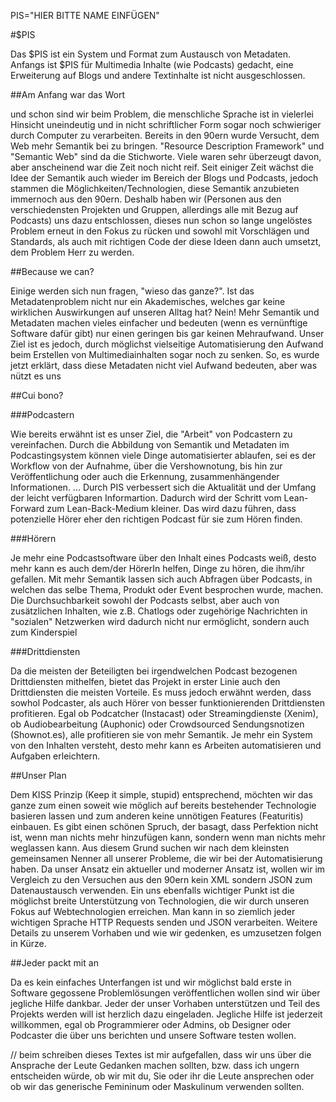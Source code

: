 PIS="HIER BITTE NAME EINFÜGEN"

#$PIS

Das $PIS ist ein System und Format zum Austausch von Metadaten. Anfangs ist $PIS für Multimedia Inhalte (wie Podcasts) gedacht, eine Erweiterung auf Blogs und andere Textinhalte ist nicht ausgeschlossen.

##Am Anfang war das Wort

und schon sind wir beim Problem, die menschliche Sprache ist in vielerlei Hinsicht uneindeutig und in nicht schriftlicher Form sogar noch schwieriger durch Computer zu verarbeiten.
Bereits in den 90ern wurde Versucht, dem Web mehr Semantik bei zu bringen. "Resource Description Framework" und "Semantic Web" sind da die Stichworte. Viele waren sehr überzeugt davon, aber anscheinend war die Zeit noch nicht reif.
Seit einiger Zeit wächst die Idee der Semantik auch wieder im Bereich der Blogs und Podcasts, jedoch stammen die Möglichkeiten/Technologien, diese Semantik anzubieten immernoch aus den 90ern.
Deshalb haben wir (Personen aus den verschiedensten Projekten und Gruppen, allerdings alle mit Bezug auf Podcasts) uns dazu entschlossen, dieses nun schon so lange ungelöstes Problem erneut in den Fokus zu rücken und sowohl mit Vorschlägen und Standards, als auch mit richtigen Code der diese Ideen dann auch umsetzt, dem Problem Herr zu werden.

##Because we can?

Einige werden sich nun fragen, "wieso das ganze?". Ist das Metadatenproblem nicht nur ein Akademisches, welches gar keine wirklichen Auswirkungen auf unseren Alltag hat? Nein! Mehr Semantik und Metadaten machen vieles einfacher und bedeuten (wenn es vernünftige Software dafür gibt) nur einen geringen bis gar keinen Mehraufwand.
Unser Ziel ist es jedoch, durch möglichst vielseitige Automatisierung den Aufwand beim Erstellen von Multimediainhalten sogar noch zu senken.
So, es wurde jetzt erklärt, dass diese Metadaten nicht viel Aufwand bedeuten, aber was nützt es uns

##Cui bono?

###Podcastern

Wie bereits erwähnt ist es unser Ziel, die "Arbeit" von Podcastern zu vereinfachen. Durch die Abbildung von Semantik und Metadaten im Podcastingsystem können viele Dinge automatisierter ablaufen, sei es der Workflow von der Aufnahme, über die Vershownotung, bis hin zur Veröffentlichung oder auch die Erkennung, zusammenhängender Informationen.
...
Durch PIS verbessert sich die Aktualität und der Umfang der leicht verfügbaren Informartion. Dadurch wird der Schritt vom Lean-Forward zum Lean-Back-Medium kleiner. Das wird dazu führen, dass potenzielle Hörer eher den richtigen Podcast für sie zum Hören finden.

###Hörern

Je mehr eine Podcastsoftware über den Inhalt eines Podcasts weiß, desto mehr kann es auch dem/der HörerIn helfen, Dinge zu hören, die ihm/ihr gefallen. Mit mehr Semantik lassen sich auch Abfragen über Podcasts, in welchen das selbe Thema, Produkt oder Event besprochen wurde, machen. 
Die Durchsuchbarkeit sowohl der Podcasts selbst, aber auch von zusätzlichen Inhalten, wie z.B. Chatlogs oder zugehörige Nachrichten in "sozialen" Netzwerken wird dadurch nicht nur ermöglicht, sondern auch zum Kinderspiel

###Drittdiensten

Da die meisten der Beteiligten bei irgendwelchen Podcast bezogenen Drittdiensten mithelfen, bietet das Projekt in erster Linie auch den Drittdiensten die meisten Vorteile. Es muss jedoch erwähnt werden, dass sowhol Podcaster, als auch Hörer von besser funktionierenden Drittdiensten profitieren. Egal ob Podcatcher (Instacast) oder Streamingdienste (Xenim), ob Audiobearbeitung (Auphonic) oder Crowdsourced Sendungsnotizen (Shownot.es), alle profitieren sie von mehr Semantik. Je mehr ein System von den Inhalten versteht, desto mehr kann es Arbeiten automatisieren und Aufgaben erleichtern.

##Unser Plan

Dem KISS Prinzip (Keep it simple, stupid) entsprechend, möchten wir das ganze zum einen soweit wie möglich auf bereits bestehender Technologie basieren lassen und zum anderen keine unnötigen Features (Featuritis) einbauen. 
Es gibt einen schönen Spruch, der basagt, dass Perfektion nicht ist, wenn man nichts mehr hinzufügen kann, sondern wenn man nichts mehr weglassen kann. Aus diesem Grund suchen wir nach dem kleinsten gemeinsamen Nenner all unserer Probleme, die wir bei der Automatisierung haben.
Da unser Ansatz ein aktueller und moderner Ansatz ist, wollen wir im Vergleich zu den Versuchen aus den 90ern kein XML sondern JSON zum Datenaustausch verwenden.
Ein uns ebenfalls wichtiger Punkt ist die möglichst breite Unterstützung von Technologien, die wir durch unseren Fokus auf Webtechnologien erreichen. Man kann in so ziemlich jeder wichtigen Sprache HTTP Requests senden und JSON verarbeiten.
Weitere Details zu unserem Vorhaben und wie wir gedenken, es umzusetzen folgen in Kürze.

##Jeder packt mit an

Da es kein einfaches Unterfangen ist und wir möglichst bald erste in Software gegossene Problemlösungen veröffentlichen wollen sind wir über jegliche Hilfe dankbar.
Jeder der unser Vorhaben unterstützen und Teil des Projekts werden will ist herzlich dazu eingeladen. Jegliche Hilfe ist jederzeit willkommen, egal ob Programmierer oder Admins, ob Designer oder Podcaster die über uns berichten und unsere Software testen wollen.


// beim schreiben dieses Textes ist mir aufgefallen, dass wir uns über die Ansprache der Leute Gedanken machen sollten, bzw. dass ich ungern entscheiden würde, ob wir mit du, Sie oder ihr die Leute ansprechen oder ob wir das generische Femininum oder Maskulinum verwenden sollten.
